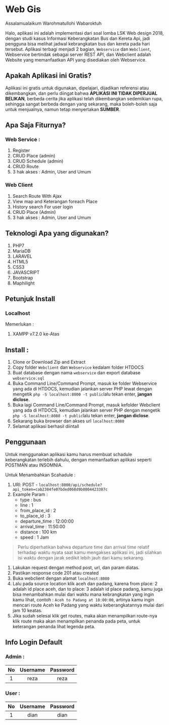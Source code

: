 # Web Gis
Assalamualaikum Warohmatullohi Wabaroktuh

Halo, aplikasi ini adalah implementasi dari soal lomba LSK Web design 2018, dengan studi kasus Informasi Keberangkatan Bus dan Kereta Api, jadi pengguna bisa melihat jadwal kebrangkatan bus dan kereta pada hari tersebut. Aplikasi terbagi menjadi 2 bagian, `Webservice` dan `Webclient`, Webservice bertindak sebagai server REST API, dan Webclient adalah Website yang memanfaatkan API yang disediakan oleh Webservice.

## Apakah Aplikasi ini Gratis?
Aplikasi ini gratis untuk digunakan, dipelajari, dijadikan referensi atau dikembangkan, dan perlu diingat bahwa **APLIKASI INI TIDAK DIPERJUAL BELIKAN**, berbeda cerita jika aplikasi telah dikembangkan sedemikian rupa, sehingga sangat berbeda dengan yang sekarang, maka boleh-boleh saja untuk menjualnya, namun tetap menyertakan **SUMBER**.

## Apa Saja Fiturnya?
### Web Service :
1. Register
2. CRUD Place (admin)
3. CRUD Schedule (admin)
4. CRUD Route
5. 3 hak akses : Admin, User and Umum

### Web Client
1. Search Route With Ajax
2. View map and Keterangan foreach Place
3. History search For user login
4. CRUD Place (Admin)
5. 3 hak akses : Admin, User and Umum

## Teknologi Apa yang digunakan?
1. PHP7
2. MariaDB
3. LARAVEL
4. HTML5
5. CSS3
6. JAVASCRIPT
7. Bootstrap
8. Maphilight

## Petunjuk Install
### Localhost
Memerlukan :
1. XAMPP v7.2.0 ke-Atas

## Install :
1. Clone or Download Zip and Extract
2. Copy folder `Webclient` dan `Webservice` kedalam folder HTDOCS
3. Buat database dengan nama `webservice` dan export database `webservice.sql`
4. Buka Command Line/Command Prompt, masuk ke folder Webservice yang ada di HTDOCS, kemudian jalankan server PHP lewat dengan mengetik `php -S localhost:8000 -t public`lalu tekan enter, **jangan diclose**.
5. Buka lagi Command Line/Command Prompt, masuk kefolder Webclient yang ada di HTDOCS, kemudian jalankan server PHP dengan mengetik `php -S localhost:8080 -t public`lalu tekan enter, **jangan diclose**.
6. Sekarang buka browser dan akses url `localhost:8080`
7. Selamat aplikasi berhasil diintall

## Penggunaan
Untuk menggunakan aplikasi kamu harus membuat schadule keberangkatan terlebih dahulu, dengan memanfaatkan aplikasi seperti POSTMAN atau INSOMNIA.

Untuk Menambahkan Scahadule :  
1. URl: POST - `localhost:8000/api/schedule?api_token=cab2384fe07bded068d9b0804423387c`
2. Example Param : 
	- type : bus
	- line : 1
	- from_place_id : 2
	- to_place_id : 3
	- departure_time : 12:00:00
	- arrival_time : 11:50:00
	- distance : 100 km
	- speed : 1 Jam

> Perlu diperhatikan bahwa departure time dan arrival time relatif terhadap waktu nyata saat kamu mengakses aplikasi ini, jadi silahkan isi waktu dengan jarak sedikit lebih jauh dari kamu sekarang.

1. Lakukan request dengan method post, url, dan param diatas.
2. Pastikan response code 201 atau created
3. Buka webclient dengan alamat `localhost:8080`
4. Lalu pada source location klik aceh dan padang, karena from place: 2 adalah id place aceh, dan to place: 3 adalah id place padang, kamu juga bisa menambahkan mulai dari waktu mana kebrangkatan yang ingin kamu lihat, contoh : `Aceh to Padang at 10:00:00`, artinya kamu ingin mencari route Aceh ke Padang yang waktu keberangkatannya mulai dari jam 10 keatas.
5. Jika sudah selesai klik get routes, maka akan menampilkan route-nya klik route maka akan menampilkan penanda pada peta, untuk keterangan penanda lihat legenda peta.

## Info Login Default
### Admin :
**No**|**Username**|**Password**
:----:|:----:|:----:
1|reza|reza

### User :
**No**|**Username**|**Password**
:----:|:----:|:----:
1|dian|dian